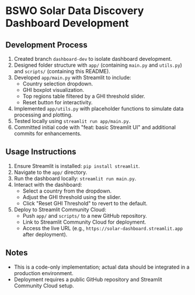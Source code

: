 # BSWO Solar Data Discovery Dashboard Development

## Development Process
1. Created branch `dashboard-dev` to isolate dashboard development.
2. Designed folder structure with `app/` (containing `main.py` and `utils.py`) and `scripts/` (containing this README).
3. Developed `app/main.py` with Streamlit to include:
   - Country selection dropdown.
   - GHI boxplot visualization.
   - Top regions table filtered by a GHI threshold slider.
   - Reset button for interactivity.
4. Implemented `app/utils.py` with placeholder functions to simulate data processing and plotting.
5. Tested locally using `streamlit run app/main.py`.
6. Committed initial code with "feat: basic Streamlit UI" and additional commits for enhancements.

## Usage Instructions
1. Ensure Streamlit is installed: `pip install streamlit`.
2. Navigate to the `app/` directory.
3. Run the dashboard locally: `streamlit run main.py`.
4. Interact with the dashboard:
   - Select a country from the dropdown.
   - Adjust the GHI threshold using the slider.
   - Click "Reset GHI Threshold" to revert to the default.
5. Deploy to Streamlit Community Cloud:
   - Push `app/` and `scripts/` to a new GitHub repository.
   - Link to Streamlit Community Cloud for deployment.
   - Access the live URL (e.g., `https://solar-dashboard.streamlit.app` after deployment).

## Notes
- This is a code-only implementation; actual data should be integrated in a production environment.
- Deployment requires a public GitHub repository and Streamlit Community Cloud setup.